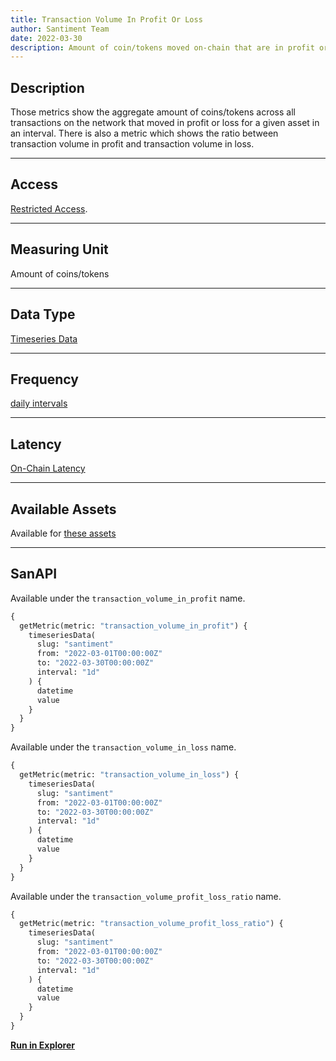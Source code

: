 ```yaml
---
title: Transaction Volume In Profit Or Loss
author: Santiment Team
date: 2022-03-30
description: Amount of coin/tokens moved on-chain that are in profit or in loss and the ratio between them.
---
```


## Description

Those metrics show the aggregate amount of coins/tokens across all transactions on
the network that moved in profit or loss for a given asset in an interval.
There is also a metric which shows the ratio between transaction volume in profit
and transaction volume in loss.


---

## Access

[Restricted Access](/metrics/details/access#restricted-access).

---

## Measuring Unit

Amount of coins/tokens

---

## Data Type

[Timeseries Data](/metrics/details/data-type#timeseries-data)

---

## Frequency

[daily intervals](/metrics/details/frequency#daily-frequency)


---

## Latency

[On-Chain Latency](/metrics/details/latency#on-chain-latency)

---

## Available Assets

Available for [these
assets](<https://api.santiment.net/graphiql?variables=&query=%7B%0A%20%20getMetric(metric%3A%20%22transaction_volume%22)%20%7B%0A%20%20%20%20metadata%20%7B%0A%20%20%20%20%20%20availableSlugs%0A%20%20%20%20%7D%0A%20%20%7D%0A%7D%0A>)

---

## SanAPI

Available under the `transaction_volume_in_profit` name.

```graphql
{
  getMetric(metric: "transaction_volume_in_profit") {
    timeseriesData(
      slug: "santiment"
      from: "2022-03-01T00:00:00Z"
      to: "2022-03-30T00:00:00Z"
      interval: "1d"
    ) {
      datetime
      value
    }
  }
}
```

Available under the `transaction_volume_in_loss` name.

```graphql
{
  getMetric(metric: "transaction_volume_in_loss") {
    timeseriesData(
      slug: "santiment"
      from: "2022-03-01T00:00:00Z"
      to: "2022-03-30T00:00:00Z"
      interval: "1d"
    ) {
      datetime
      value
    }
  }
}
```

Available under the `transaction_volume_profit_loss_ratio` name.

```graphql
{
  getMetric(metric: "transaction_volume_profit_loss_ratio") {
    timeseriesData(
      slug: "santiment"
      from: "2022-03-01T00:00:00Z"
      to: "2022-03-30T00:00:00Z"
      interval: "1d"
    ) {
      datetime
      value
    }
  }
}
```
[**Run in Explorer**](<https://api.santiment.net/graphiql?variables=&query=%7B%0A%20%20getMetric(metric%3A%20%22transaction_volume_profit_loss_ratio%22)%20%7B%0A%20%20%20%20timeseriesData(%0A%20%20%20%20%20%20slug%3A%20%22santiment%22%0A%20%20%20%20%20%20from%3A%20%222022-03-01T00%3A00%3A00Z%22%0A%20%20%20%20%20%20to%3A%20%222022-03-30T00%3A00%3A00Z%22%0A%20%20%20%20%20%20interval%3A%20%221d%22)%20%7B%0A%20%20%20%20%20%20%20%20datetime%0A%20%20%20%20%20%20%20%20value%0A%20%20%20%20%7D%0A%20%20%7D%0A%7D%0A>)
